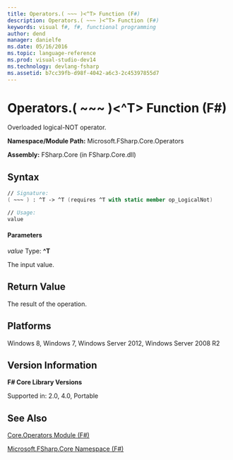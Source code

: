 ```yaml
---
title: Operators.( ~~~ )<^T> Function (F#)
description: Operators.( ~~~ )<^T> Function (F#)
keywords: visual f#, f#, functional programming
author: dend
manager: danielfe
ms.date: 05/16/2016
ms.topic: language-reference
ms.prod: visual-studio-dev14
ms.technology: devlang-fsharp
ms.assetid: b7cc39fb-d98f-4042-a6c3-2c45397855d7
---
```


# Operators.( ~~~ )<^T> Function (F#)

Overloaded logical-NOT operator.

**Namespace/Module Path:** Microsoft.FSharp.Core.Operators

**Assembly:** FSharp.Core (in FSharp.Core.dll)


## Syntax

```fsharp
// Signature:
( ~~~ ) : ^T -> ^T (requires ^T with static member op_LogicalNot)

// Usage:
value
```

#### Parameters
*value*
Type: **^T**


The input value.

## Return Value

The result of the operation.

## Platforms
Windows 8, Windows 7, Windows Server 2012, Windows Server 2008 R2

## Version Information
**F# Core Library Versions**

Supported in: 2.0, 4.0, Portable

## See Also
[Core.Operators Module &#40;F&#35;&#41;](Core.Operators-Module-%5BFSharp%5D.md)

[Microsoft.FSharp.Core Namespace &#40;F&#35;&#41;](Microsoft.FSharp.Core-Namespace-%5BFSharp%5D.md)
